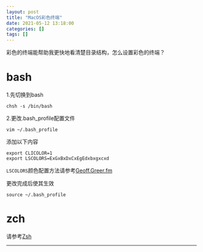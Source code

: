 ```yaml
---
layout: post
title: "MacOS彩色终端"
date: 2021-05-12 13:18:00
categories: []
tags: []
---
```

彩色的终端能帮助我更快地看清楚目录结构，怎么设置彩色的终端？<!--more-->
# bash
1.先切换到bash
```shell
chsh -s /bin/bash
```

2.更改.bash_profile配置文件
```shell
vim ~/.bash_profile
```
添加以下内容
```shell
export CLICOLOR=1
export LSCOLORS=ExGxBxDxCxEgEdxbxgxcxd
```
`LSCOLORS`颜色配置方法请参考[Geoff.Greer.fm](https://geoff.greer.fm/lscolors/ "Geoff.Greer.fm")

更改完成后使其生效
```shell
source ~/.bash_profile
```

# zch
请参考[Zsh](https://wiki.archlinux.org/title/Zsh "Zsh")


------------

